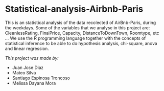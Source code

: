 # Statistical-analysis-Airbnb-Paris

This is an statistical analysis of the data recolected of AirBnb-Paris, during the weekdays. Some of the variables that we analyse in this project are: CleanlessRating, FinalPrice, Capacity, DistanceToDownTown, Roomtype,  etc ... We use the R programming language together with the concepts of statistical inference to be able to do hypothesis analysis, chi-square, anova and linear regression.


*This project was made by:*

* Juan Jose Diaz
* Mateo Silva 
* Santiago Espinosa Troncoso
* Melissa Dayana Mora
